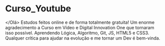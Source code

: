 # Curso_Youtube
</Olá>
Estudos feitos online e de forma totalmente gratuita!
Um enorme agradecimento a Curso em Vídeo e Digital Innovation One que tornaram isso possível.
Aprendendo Lógica, Algoritmo, Git, JS, HTML5 e CSS3.
Qualquer crítica para ajudar na evolução e me tornar um Dev é bem-vinda.


